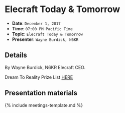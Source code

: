 # Elecraft Today & Tomorrow

* **Date**: `December 1, 2017`
* **Time**: `07:00 PM Pacific Time`
* **Topic**: `Elecraft Today & Tomorrow`
* **Presenter**: `Wayne Burdick, N6KR`

## Details

By Wayne Burdick, N6KR Elecraft CEO.

Dream To Reality Prize List [HERE](/meetings/2017/prizes-dec2017.pdf)

## Presentation materials

{% include meetings-template.md %}

